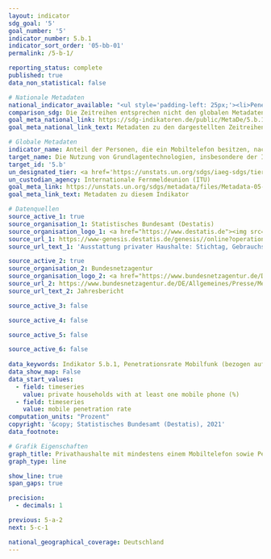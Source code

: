 ```yaml
---
layout: indicator    
sdg_goal: '5'    
goal_number: '5'    
indicator_number: 5.b.1    
indicator_sort_order: '05-bb-01'    
permalink: /5-b-1/    

reporting_status: complete    
published: true    
data_non_statistical: false    

# Nationale Metadaten    
national_indicator_available: "<ul style='padding-left: 25px;'><li>Penetrationsrate Mobilfunk</li> <li> Privathaushalte mit mindestens einem Mobiltelefon</li></ul>"    
comparison_sdg: Die Zeitreihen entsprechen nicht den globalen Metadaten, bieten aber zusätzliche Informationen.    
goal_meta_national_link: https://sdg-indikatoren.de/public/MetaDe/5.b.1.pdf    
goal_meta_national_link_text: Metadaten zu den dargestellten Zeitreihen    

# Globale Metadaten    
indicator_name: Anteil der Personen, die ein Mobiltelefon besitzen, nach Geschlecht    
target_name: Die Nutzung von Grundlagentechnologien, insbesondere der Informations- und Kommunikationstechnologien, verbessern, um die Selbstbestimmung der Frauen zu fördern    
target_id: '5.b'    
un_designated_tier: <a href='https://unstats.un.org/sdgs/iaeg-sdgs/tier-classification/' title='Klicken Sie hier um weitere Informationen zur UN-Tier-Klassifikation zu erhalten.'  target='_blank'>Tier II</a>    
un_custodian_agency: Internationale Fernmeldeunion (ITU)    
goal_meta_link: https://unstats.un.org/sdgs/metadata/files/Metadata-05-0B-01.pdf    
goal_meta_link_text: Metadaten zu diesem Indikator        

# Datenquellen
source_active_1: true
source_organisation_1: Statistisches Bundesamt (Destatis)
source_organisation_logo_1: <a href="https://www.destatis.de"><img src="https://g205sdgs.github.io/sdg-indicators/public/OrgImgDe/destatis.png" alt="Logo destatis" style="height:60px; width:148px"/></a>
source_url_1: https://www-genesis.destatis.de/genesis//online?operation=table&code=63111-0001&bypass=true&language=de
source_url_text_1: 'Ausstattung privater Haushalte: Stichtag, Gebrauchsgüter – GENESIS online 63111-0001'

source_active_2: true
source_organisation_2: Bundesnetzagentur
source_organisation_logo_2: <a href="https://www.bundesnetzagentur.de/DE/Home/home_node.html"><img src="https://g205sdgs.github.io/sdg-indicators/public/OrgImgDe/bundesnetzagentur.png" alt="Logo bundesnetzagentur" style="height:60px; width:148px"/></a>
source_url_2: https://www.bundesnetzagentur.de/DE/Allgemeines/Presse/Mediathek/Berichte/berichte-node.html
source_url_text_2: Jahresbericht

source_active_3: false

source_active_4: false

source_active_5: false

source_active_6: false
    
data_keywords: Indikator 5.b.1, Penetrationsrate Mobilfunk (bezogen auf die Bevölkerung), Privathaushalte mit mindestens einem Mobiltelefon, Internationale Fernmeldeunion (ITU)    
data_show_map: False    
data_start_values: 
  - field: timeseries
    value: private households with at least one mobile phone (%)
  - field: timeseries
    value: mobile penetration rate    
computation_units: "Prozent"    
copyright: '&copy; Statistisches Bundesamt (Destatis), 2021'    
data_footnote:     

# Grafik Eigenschaften    
graph_title: Privathaushalte mit mindestens einem Mobiltelefon sowie Penetrationsrate Mobilfunk    
graph_type: line    

show_line: true
span_gaps: true

precision:
  - decimals: 1    

previous: 5-a-2    
next: 5-c-1    

national_geographical_coverage: Deutschland    
---
```


<span></span>